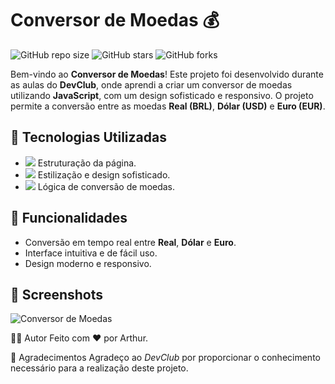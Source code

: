 # Conversor de Moedas 💰

![GitHub repo size](https://img.shields.io/github/repo-size/seu-usuario/conversor-moedas)
![GitHub stars](https://img.shields.io/github/stars/seu-usuario/conversor-moedas?style=social)
![GitHub forks](https://img.shields.io/github/forks/seu-usuario/conversor-moedas?style=social)

Bem-vindo ao **Conversor de Moedas**! Este projeto foi desenvolvido durante as aulas do **DevClub**, onde aprendi a criar um conversor de moedas utilizando **JavaScript**, com um design sofisticado e responsivo. O projeto permite a conversão entre as moedas **Real (BRL)**, **Dólar (USD)** e **Euro (EUR)**.

## 🚀 Tecnologias Utilizadas

- <img src="https://img.shields.io/badge/HTML5-E34F26?style=for-the-badge&logo=html5&logoColor=white"> Estruturação da página.
- <img src="https://img.shields.io/badge/CSS3-1572B6?style=for-the-badge&logo=css3&logoColor=white"> Estilização e design sofisticado.
- <img src="https://img.shields.io/badge/JavaScript-F7DF1E?style=for-the-badge&logo=javascript&logoColor=black"> Lógica de conversão de moedas.

## 🌟 Funcionalidades

- Conversão em tempo real entre **Real**, **Dólar** e **Euro**.
- Interface intuitiva e de fácil uso.
- Design moderno e responsivo.

## 📸 Screenshots

![Conversor de Moedas](screenshot-conversor.png)



👨‍💻 Autor
Feito com ❤️ por Arthur.

🙌 Agradecimentos
Agradeço ao *DevClub* por proporcionar o conhecimento necessário para a realização deste projeto.


